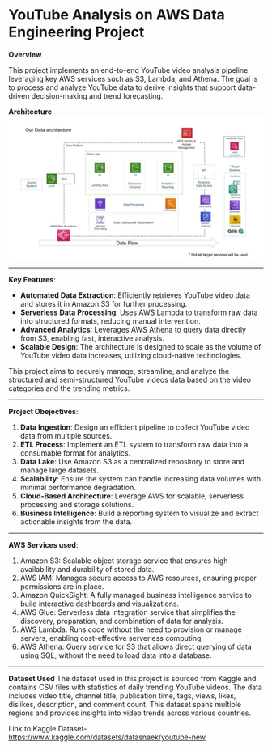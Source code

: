 # YouTube Analysis on AWS Data Engineering Project

**Overview**

This project implements an end-to-end YouTube video analysis pipeline leveraging key AWS services such as S3, Lambda, and Athena. The goal is to process and analyze YouTube data to derive insights that support data-driven decision-making and trend forecasting.

**Architecture**
![Architecture Diagram](https://github.com/rohankodavalla/Youtube-Analysis-AWS/raw/latest_branch/architecture.jpeg)

-------------------------------------------------------------------------------------------------------------------------------------------------

**Key Features**:
- **Automated Data Extraction**: Efficiently retrieves YouTube video data and stores it in Amazon S3 for further processing.
- **Serverless Data Processing**: Uses AWS Lambda to transform raw data into structured formats, reducing manual intervention.
- **Advanced Analytics**: Leverages AWS Athena to query data directly from S3, enabling fast, interactive analysis.
- **Scalable Design**: The architecture is designed to scale as the volume of YouTube video data increases, utilizing cloud-native technologies.

This project aims to securely manage, streamline, and analyze the structured and semi-structured YouTube videos data based on the video categories and the trending metrics.

-------------------------------------------------------------------------------------------------------------------------------------------------

**Project Obejectives**:
1. **Data Ingestion**: Design an efficient pipeline to collect YouTube video data from multiple sources.
2. **ETL Process**: Implement an ETL system to transform raw data into a consumable format for analytics.
3. **Data Lake**: Use Amazon S3 as a centralized repository to store and manage large datasets.
4. **Scalability**: Ensure the system can handle increasing data volumes with minimal performance degradation.
5. **Cloud-Based Architecture**: Leverage AWS for scalable, serverless processing and storage solutions.
6. **Business Intelligence**: Build a reporting system to visualize and extract actionable insights from the data.

-------------------------------------------------------------------------------------------------------------------------------------------------

**AWS Services used**:
1. Amazon S3: Scalable object storage service that ensures high availability and durability of stored data.
2. AWS IAM: Manages secure access to AWS resources, ensuring proper permissions are in place.
3. Amazon QuickSight: A fully managed business intelligence service to build interactive dashboards and visualizations.
4. AWS Glue: Serverless data integration service that simplifies the discovery, preparation, and combination of data for analysis.
5. AWS Lambda: Runs code without the need to provision or manage servers, enabling cost-effective serverless computing.
6. AWS Athena: Query service for S3 that allows direct querying of data using SQL, without the need to load data into a database.

-------------------------------------------------------------------------------------------------------------------------------------------------

**Dataset Used**
The dataset used in this project is sourced from Kaggle and contains CSV files with statistics of daily trending YouTube videos. The data includes video title, channel title, publication time, tags, views, likes, dislikes, description, and comment count. This dataset spans multiple regions and provides insights into video trends across various countries.

Link to Kaggle Dataset-
https://www.kaggle.com/datasets/datasnaek/youtube-new

